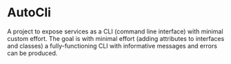 # AutoCli

A project to expose services as a CLI (command line interface) with minimal custom effort. The goal
is with minimal effort (adding attributes to interfaces and classes) a fully-functioning CLI with
informative messages and errors can be produced.
